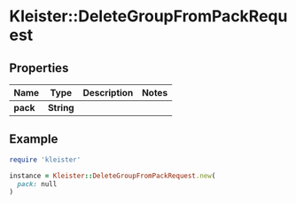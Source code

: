 # Kleister::DeleteGroupFromPackRequest

## Properties

| Name | Type | Description | Notes |
| ---- | ---- | ----------- | ----- |
| **pack** | **String** |  |  |

## Example

```ruby
require 'kleister'

instance = Kleister::DeleteGroupFromPackRequest.new(
  pack: null
)
```

